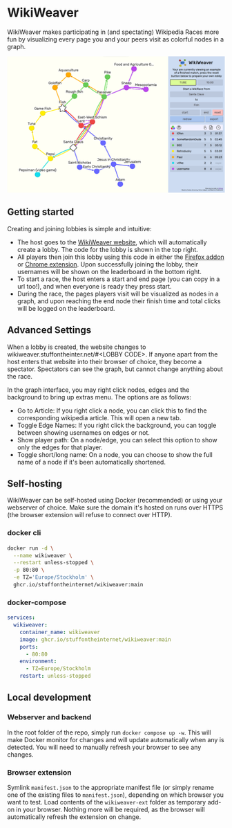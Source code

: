 # WikiWeaver

WikiWeaver makes participating in (and spectating) Wikipedia Races more fun by visualizing every page you and your peers visit as colorful nodes in a graph.

![Image of website](example.png)

## Getting started

Creating and joining lobbies is simple and intuitive:

- The host goes to the [WikiWeaver website](https://wikiweaver.stuffontheinter.net/), which will automatically create a lobby. The code for the lobby is shown in the top right.
- All players then join this lobby using this code in either the [Firefox addon](https://addons.mozilla.org/en-US/firefox/addon/wikiweaver/) or [Chrome extension](https://chromewebstore.google.com/detail/apmgfgikhdikmeljhhomehnkhabiidmp?hl=en). Upon successfully joining the lobby, their usernames will be shown on the leaderboard in the bottom right.
- To start a race, the host enters a start and end page (you can copy in a url too!), and when everyone is ready they press start.
- During the race, the pages players visit will be visualized as nodes in a graph, and upon reaching the end node their finish time and total clicks will be logged on the leaderboard.

## Advanced Settings

When a lobby is created, the website changes to wikiweaver.stuffontheinter.net/#\<LOBBY CODE\>. If anyone apart from the host enters that website into their browser of choice, they become a spectator. Spectators can see the graph, but cannot change anything about the race.

In the graph interface, you may right click nodes, edges and the background to bring up extras menu. The options are as follows:

- Go to Article: If you right click a node, you can click this to find the corresponding wikipedia article. This will open a new tab.
- Toggle Edge Names: If you right click the background, you can toggle between showing usernames on edges or not.
- Show player path: On a node/edge, you can select this option to show only the edges for that player.
- Toggle short/long name: On a node, you can choose to show the full name of a node if it's been automatically shortened.

## Self-hosting

WikiWeaver can be self-hosted using Docker (recommended) or using your webserver of choice.
Make sure the domain it's hosted on runs over HTTPS (the browser extension will refuse to connect over HTTP).

### docker cli

```bash
docker run -d \
  --name wikiweaver \
  --restart unless-stopped \
  -p 80:80 \
  -e TZ='Europe/Stockholm' \
  ghcr.io/stuffontheinternet/wikiweaver:main
```

### docker-compose

```yaml
services:
  wikiweaver:
    container_name: wikiweaver
    image: ghcr.io/stuffontheinternet/wikiweaver:main
    ports:
      - 80:80
    environment:
      - TZ=Europe/Stockholm
    restart: unless-stopped
```

## Local development

### Webserver and backend

In the root folder of the repo, simply run `docker compose up -w`.
This will make Docker monitor for changes and will update automatically when any is detected.
You will need to manually refresh your browser to see any changes.

### Browser extension

Symlink `manifest.json` to the appropriate manifest file (or simply rename one of the existing files to `manifest.json`), depending on which browser you want to test.
Load contents of the `wikiweaver-ext` folder as temporary add-on in your browser.
Nothing more will be required, as the browser will automatically refresh the extension on change.
